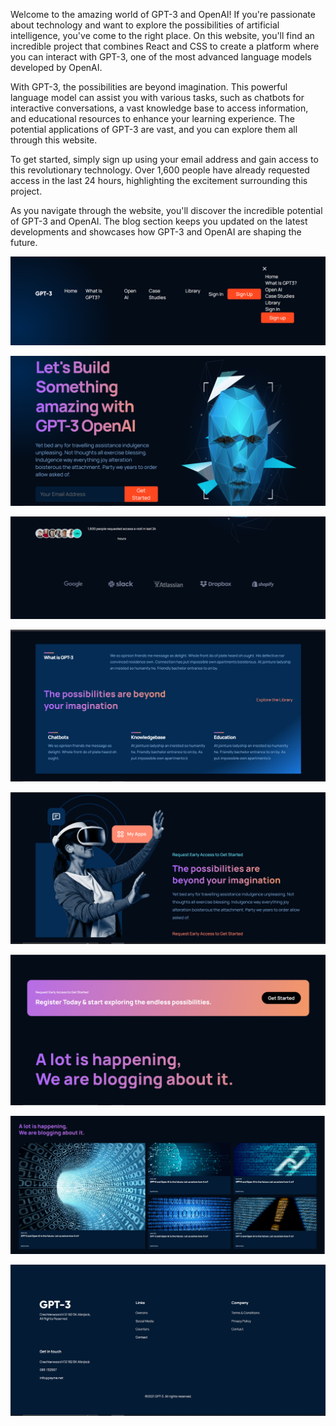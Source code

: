 Welcome to the amazing world of GPT-3 and OpenAI! If you're passionate about technology and want to explore the possibilities of artificial intelligence, you've come to the right place. On this website, you'll find an incredible project that combines React and CSS to create a platform where you can interact with GPT-3, one of the most advanced language models developed by OpenAI.

With GPT-3, the possibilities are beyond imagination. This powerful language model can assist you with various tasks, such as chatbots for interactive conversations, a vast knowledge base to access information, and educational resources to enhance your learning experience. The potential applications of GPT-3 are vast, and you can explore them all through this website.

To get started, simply sign up using your email address and gain access to this revolutionary technology. Over 1,600 people have already requested access in the last 24 hours, highlighting the excitement surrounding this project.

As you navigate through the website, you'll discover the incredible potential of GPT-3 and OpenAI. The blog section keeps you updated on the latest developments and showcases how GPT-3 and OpenAI are shaping the future.

![image](/src/projectimg/img1.png)

![image](/src/projectimg/img2.png)

![image](/src/projectimg/img3.png)

![image](/src/projectimg/img4.png)

![image](/src/projectimg/img5.png)

![image](/src/projectimg/img6.png)

![image](/src/projectimg/img7.png)

![image](/src/projectimg/img8.png)

